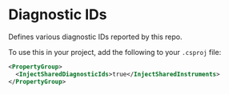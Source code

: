 # Diagnostic IDs

Defines various diagnostic IDs reported by this repo.

To use this in your project, add the following to your `.csproj` file:

```xml
<PropertyGroup>
  <InjectSharedDiagnosticIds>true</InjectSharedInstruments>
</PropertyGroup>
```

